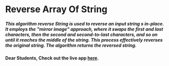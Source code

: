 # Reverse Array Of String 

##### This algorithm reverse String is used to reverse an input string s in-place. It employs the "mirror image" approach, where it swaps the first and last characters, then the second and second-to-last characters, and so on until it reaches the middle of the string. This process effectively reverses the original string. The algorithm returns the reversed string.

#### Dear Students, Check out the live app [here](https://kdeepika-brs.github.io/Hamming-algo/).



